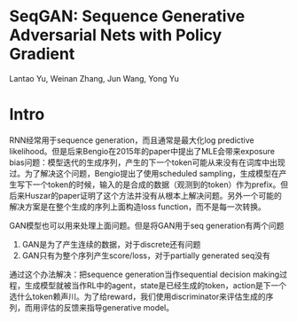 # SeqGAN: Sequence Generative Adversarial Nets with Policy Gradient

Lantao Yu, Weinan Zhang, Jun Wang, Yong Yu

# Intro

RNN经常用于sequence generation，而且通常是最大化log predictive likelihood。但是后来Bengio在2015年的paper中提出了MLE会带来exposure bias问题：模型迭代的生成序列，产生的下一个token可能从来没有在词库中出现过。为了解决这个问题，Bengio提出了使用scheduled sampling，生成模型在产生写下一个token的时候，输入的是合成的数据（观测到的token）作为prefix。但后来Huszar的paper证明了这个方法并没有从根本上解决问题。另外一个可能的解决方案是在整个生成的序列上面构造loss function，而不是每一次转换。

GAN模型也可以用来处理上面问题。但是将GAN用于seq generation有两个问题
1. GAN是为了产生连续的数据，对于discrete还有问题
2. GAN只有为整个序列产生score/loss，对于partially generated seq没有

通过这个办法解决：把sequence generation当作sequential decision making过程，生成模型就被当作RL中的agent，state是已经生成的token，action是下一个选什么token赖声川。为了给reward，我们使用discriminator来评估生成的序列，而用评估的反馈来指导generative model。